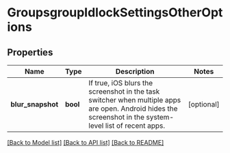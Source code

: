# GroupsgroupIdlockSettingsOtherOptions

## Properties
Name | Type | Description | Notes
------------ | ------------- | ------------- | -------------
**blur_snapshot** | **bool** | If true, iOS blurs the screenshot in the task switcher when multiple apps are open. Android hides the screenshot in the system-level list of recent apps. | [optional] 

[[Back to Model list]](../README.md#documentation-for-models) [[Back to API list]](../README.md#documentation-for-api-endpoints) [[Back to README]](../README.md)

